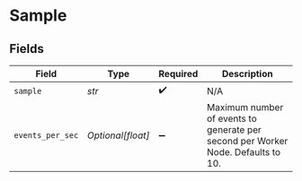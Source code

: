 # Sample


## Fields

| Field                                                                            | Type                                                                             | Required                                                                         | Description                                                                      |
| -------------------------------------------------------------------------------- | -------------------------------------------------------------------------------- | -------------------------------------------------------------------------------- | -------------------------------------------------------------------------------- |
| `sample`                                                                         | *str*                                                                            | :heavy_check_mark:                                                               | N/A                                                                              |
| `events_per_sec`                                                                 | *Optional[float]*                                                                | :heavy_minus_sign:                                                               | Maximum number of events to generate per second per Worker Node. Defaults to 10. |